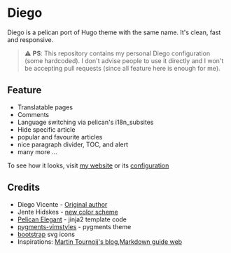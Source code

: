 # Diego

Diego is a pelican port of Hugo theme with the same name. It's clean, fast and
responsive.

> :warning: **PS**: This repository contains my personal Diego configuration
> (some hardcoded). I don't advise people to use it directly and I won't be
> accepting pull requests (since all feature here is enough for me).

## Feature

- Translatable pages
- Comments
- Language switching via pelican's i18n_subsites
- Hide specific article
- popular and favourite articles
- nice paragraph divider, TOC, and alert
- many more ...

To see how it looks, visit [my website][my-web] or its [configuration][sc]

## Credits

- Diego Vicente - [Original author](https://gitlab.com/DiegoVicente/diegovicente.gitlab.io)
- Jente Hidskes - [new color scheme](https://github.com/Hjdskes/diego-hugo-theme)
- [Pelican Elegant](https://github.com/Pelican-Elegant/elegant) - jinja2
  template code
- [pygments-vimstyles](https://github.com/uraimo/pygments-vimstyles) - pygments theme
- [bootstrap](https://github.com/twbs/icons) svg icons
- Inspirations: [Martin Tournoij's blog](https://www.arp242.net/),[Markdown guide web](https://www.markdownguide.org/)

[my-web]: https://azzamsa.com/
[sc]: https://github.com/azzamsa/azzamsa.github.io/tree/source
